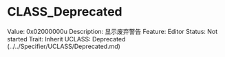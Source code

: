 # CLASS_Deprecated

Value: 0x02000000u
Description: 显示废弃警告
Feature: Editor
Status: Not started
Trait: Inherit
UCLASS: Deprecated (../../Specifier/UCLASS/Deprecated.md)
